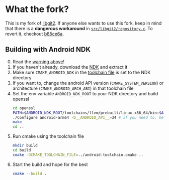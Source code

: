 # What the fork?
This is my fork of [libgit2](https://github.com/libgit2/libgit2).
If anyone else wants to use this fork, keep in mind that there is a **dangerous workaround** in [`src/libgit2/repository.c`](src/libgit2/repository.c). To revert it, checkout [b85ce6a](https://github.com/jakubslaby09/libgit2-android/commit/b85ce6a46d4aa953f2643ad4ba9e8f60f6bd9993).

## Building with Android NDK
0. Read the [warning above](#what-the-fork)!
1. If you haven't already, download the [NDK](https://developer.android.com/ndk/downloads) and extract it
2. Make sure `CMAKE_ANDROID_NDK` in the [toolchain file](android-toolchain.cmake) is set to the NDK directory
3. If you want to, change the android API version (`CMAKE_SYSTEM_VERSION`) or architecture (`CMAKE_ANDROID_ARCH_ABI`) in that toolchain file
4. Set the env variable `ANDROID_NDK_ROOT` to your NDK directory and build openssl
   ```sh
   cd openssl
   PATH=$ANDROID_NDK_ROOT/toolchains/llvm/prebuilt/linux-x86_64/bin:$ANDROID_NDK_ROOT/toolchains/arm-linux-androideabi-4.9/prebuilt/linux-x86_64/bin:$PATH
   ./Configure android-arm64 -D__ANDROID_API__=34 # if you need to, here you can change the API verson
   make
   cd ..
   ```
5. Run cmake using the toolchain file
   ```sh
   mkdir build
   cd build
   cmake -DCMAKE_TOOLCHAIN_FILE=../android-toolchain.cmake ..
   ```
6. Start the build and hope for the best
   ```sh
   cmake --build .
   ```
